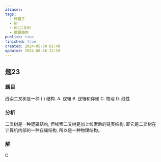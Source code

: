 ```yaml
---
aliases: 
tags:
  - 做错了
  - 树
  - 树/二叉树
  - 数据结构
publish: true
finished: true
created: 2024-05-30 01:40
updated: 2024-08-26 22:19
---
```

## 题23
### 题目
线索二叉树是一种 ( ) 结构.
A. 逻辑 
B. 逻辑和存储 
C. 物理 
D. 线性
### 分析
二叉树是一种逻辑结构, 但线索二叉树是加上线索后的链表结构, 即它是二叉树在计算机内部的一种存储结构, 所以是一种物理结构。
### 解
C